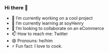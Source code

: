 ### Hi there 👋

- 🔭 I’m currently working on a cool project
- 🌱 I’m currently learning at soyHenry
- 👯 I’m looking to collaborate on an eCommerce
- 📫 How to reach me: Twitter
- 😄 Pronouns: he/him
- ⚡ Fun fact: I love to cook.

<!--
**DonRicardoG/DonRicardoG** is a ✨ _special_ ✨ repository because its `README.md` (this file) appears on your GitHub profile.

Here are some ideas to get you started:


-->
